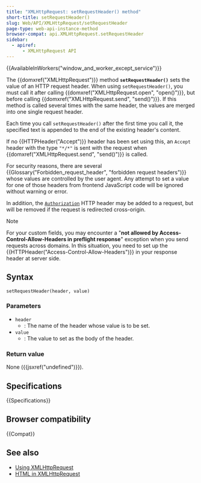 ```yaml
---
title: "XMLHttpRequest: setRequestHeader() method"
short-title: setRequestHeader()
slug: Web/API/XMLHttpRequest/setRequestHeader
page-type: web-api-instance-method
browser-compat: api.XMLHttpRequest.setRequestHeader
sidebar:
  - apiref:
      - XMLHttpRequest API
---
```


{{AvailableInWorkers("window_and_worker_except_service")}}

The {{domxref("XMLHttpRequest")}} method **`setRequestHeader()`** sets the value of an HTTP request header.
When using `setRequestHeader()`, you must call it after calling {{domxref("XMLHttpRequest.open", "open()")}}, but before calling {{domxref("XMLHttpRequest.send", "send()")}}.
If this method is called several times with the same header, the values are merged into one single request header.

Each time you call `setRequestHeader()` after the first time you call it, the specified text is appended to the end of the existing header's content.

If no {{HTTPHeader("Accept")}} header has been set using this, an `Accept` header with the type `"*/*"` is sent with the request when {{domxref("XMLHttpRequest.send", "send()")}} is called.

For security reasons, there are several {{Glossary("Forbidden_request_header", "forbidden request headers")}} whose values are controlled by the user agent. Any attempt to set a value for one of those headers from frontend JavaScript code will be ignored without warning or error.

In addition, the [`Authorization`](/en-US/docs/Web/HTTP/Reference/Headers/Authorization) HTTP header may be added to a request, but will be removed if the request is redirected cross-origin.

> [!NOTE]
> For your custom fields, you may encounter a "**not allowed by Access-Control-Allow-Headers in preflight response**" exception when you send requests across domains.
> In this situation, you need to set up the {{HTTPHeader("Access-Control-Allow-Headers")}} in your response header at server side.

## Syntax

```js-nolint
setRequestHeader(header, value)
```

### Parameters

- `header`
  - : The name of the header whose value is to be set.
- `value`
  - : The value to set as the body of the header.

### Return value

None ({{jsxref("undefined")}}).

## Specifications

{{Specifications}}

## Browser compatibility

{{Compat}}

## See also

- [Using XMLHttpRequest](/en-US/docs/Web/API/XMLHttpRequest_API/Using_XMLHttpRequest)
- [HTML in XMLHttpRequest](/en-US/docs/Web/API/XMLHttpRequest_API/HTML_in_XMLHttpRequest)

